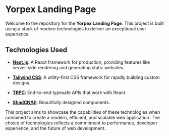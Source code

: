 # Yorpex Landing Page

Welcome to the repository for the **Yorpex Landing Page**. This project is built using a stack of modern technologies to deliver an exceptional user experience.

## Technologies Used

- **[Next.js](https://nextjs.org/)**: A React framework for production, providing features like server-side rendering and generating static websites.

- **[Tailwind CSS](https://tailwindcss.com/)**: A utility-first CSS framework for rapidly building custom designs.

- **[TRPC](https://trpc.io/)**: End-to-end typesafe APIs that work with React.

- **[ShadCN/UI](https://ui.shadcn.com/)**: Beautifully designed components.

This project aims to showcase the capabilities of these technologies when combined to create a modern, efficient, and scalable web application. The choice of technologies reflects a commitment to performance, developer experience, and the future of web development.
